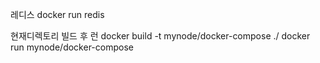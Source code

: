 레디스
docker run redis

현재디렉토리 빌드 후 런
docker build -t mynode/docker-compose ./
docker run mynode/docker-compose

